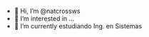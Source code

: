 - 👋 Hi, I’m @natcrossws
- 👀 I’m interested in ...
- 🌱 I’m currently estudiando Ing. en Sistemas

<!---
natcrossws/natcrossws is a ✨ special ✨ repository because its `README.md` (this file) appears on your GitHub profile.
You can click the Preview link to take a look at your changes.
--->

